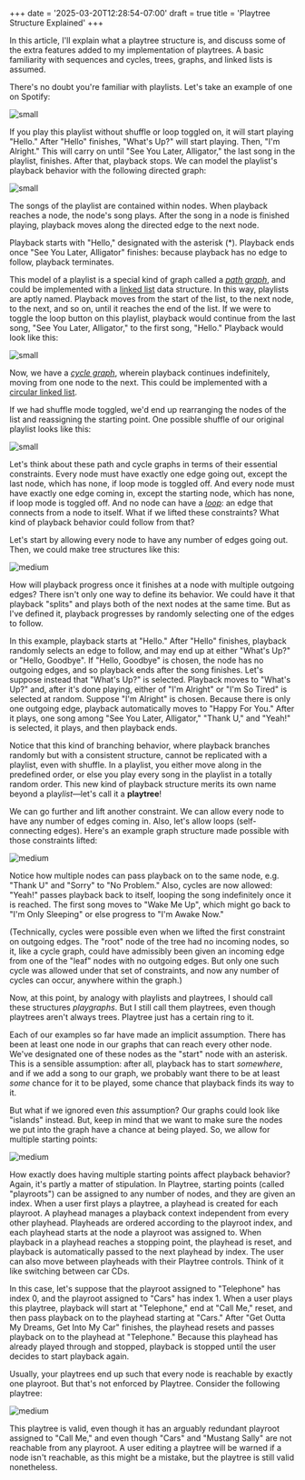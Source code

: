 +++
date = '2025-03-20T12:28:54-07:00'
draft = true
title = 'Playtree Structure Explained'
+++

In this article, I'll explain what a playtree structure is, and discuss some of the extra features added to my implementation of playtrees. A basic familiarity with sequences and cycles, trees, graphs, and linked lists is assumed.

There's no doubt you're familiar with playlists. Let's take an example of one on Spotify:

![small](small-talk-spotify-playlist.png)

If you play this playlist without shuffle or loop toggled on, it will start playing "Hello." After "Hello" finishes, "What's Up?" will start playing. Then, "I'm Alright." This will carry on until "See You Later, Alligator," the last song in the playlist, finishes. After that, playback stops. We can model the playlist's playback behavior with the following directed graph:

![small](small-talk-linear-graph.png)

The songs of the playlist are contained within nodes. When playback reaches a node, the node's song plays.  After the song in a node is finished playing, playback moves along the directed edge to the next node.

Playback starts with "Hello," designated with the asterisk (*). Playback ends once "See You Later, Alligator" finishes: because playback has no edge to follow, playback terminates.

This model of a playlist is a special kind of graph called a [*path graph*](https://en.wikipedia.org/wiki/Path_graph), and could be implemented with a [linked list](https://en.wikipedia.org/wiki/Linked_list) data structure. In this way, playlists are aptly named. Playback moves from the start of the list, to the next node, to the next, and so on, until it reaches the end of the list. If we were to toggle the loop button on this playlist, playback would continue from the last song, "See You Later, Alligator," to the first song, "Hello." Playback would look like this:

![small](small-talk-cycle.png)

Now, we have a [*cycle graph*](https://en.wikipedia.org/wiki/Cycle_graph), wherein playback continues indefinitely, moving from one node to the next. This could be implemented with a [circular linked list](https://en.wikipedia.org/wiki/Linked_list#Circular_linked_list).

If we had shuffle mode toggled, we'd end up rearranging the nodes of the list and reassigning the starting point. One possible shuffle of our original playlist looks like this:

![small](small-talk-shuffled.png)

Let's think about these path and cycle graphs in terms of their essential constraints. Every node must have exactly one edge going out, except the last node, which has none, if loop mode is toggled off. And every node must have exactly one edge coming in, except the starting node, which has none, if loop mode is toggled off. And no node can have a [*loop*](https://en.wikipedia.org/wiki/Loop_(graph_theory)): an edge that connects from a node to itself. What if we lifted these constraints? What kind of playback behavior could follow from that?

Let's start by allowing every node to have any number of edges going out. Then, we could make tree structures like this:

![medium](small-talk-tree.png)

How will playback progress once it finishes at a node with multiple outgoing edges? There isn't only one way to define its behavior. We could have it that playback "splits" and plays both of the next nodes at the same time. But as I've defined it, playback progresses by randomly selecting one of the edges to follow.

In this example, playback starts at "Hello." After "Hello" finishes, playback randomly selects an edge to follow, and may end up at either "What's Up?" or "Hello, Goodbye". If "Hello, Goodbye" is chosen, the node has no outgoing edges, and so playback ends after the song finishes. Let's suppose instead that "What's Up?" is selected. Playback moves to "What's Up?" and, after it's done playing, either of "I'm Alright" or "I'm So Tired" is selected at random. Suppose "I'm Alright" is chosen. Because there is only one outgoing edge, playback automatically moves to "Happy For You." After it plays, one song among "See You Later, Alligator," "Thank U," and "Yeah!" is selected, it plays, and then playback ends.

Notice that this kind of branching behavior, where playback branches randomly but with a consistent structure, cannot be replicated with a playlist, even with shuffle. In a playlist, you either move along in the predefined order, or else you play every song in the playlist in a totally random order. This new kind of playback structure merits its own name beyond a play*list*—let's call it a **playtree**!

We can go further and lift another constraint. We can allow every node to have any number of edges coming in. Also, let's allow loops (self-connecting edges). Here's an example graph structure made possible with those constraints lifted:

![medium](small-talk-graph.png)

Notice how multiple nodes can pass playback on to the same node, e.g. "Thank U" and "Sorry" to "No Problem." Also, cycles are now allowed: "Yeah!" passes playback back to itself, looping the song indefinitely once it is reached. The first song moves to "Wake Me Up", which might go back to "I'm Only Sleeping" or else progress to "I'm Awake Now."

(Technically, cycles were possible even when we lifted the first constraint on outgoing edges. The "root" node of the tree had no incoming nodes, so it, like a cycle graph, could have admissibly been given an incoming edge from one of the "leaf" nodes with no outgoing edges. But only one such cycle was allowed under that set of constraints, and now any number of cycles can occur, anywhere within the graph.)

Now, at this point, by analogy with playlists and playtrees, I should call these structures *playgraphs*. But I still call them playtrees, even though playtrees aren't always trees. Playtree just has a certain ring to it.

Each of our examples so far have made an implicit assumption. There has been at least one node in our graphs that can reach every other node. We've designated one of these nodes as the "start" node with an asterisk. This is a sensible assumption: after all, playback has to start *somewhere*, and if we add a song to our graph, we probably want there to be at least *some* chance for it to be played, some chance that playback finds its way to it.

But what if we ignored even *this* assumption? Our graphs could look like "islands" instead. But, keep in mind that we want to make sure the nodes we put into the graph have a chance at being played. So, we allow for multiple starting points:

![medium](small-talk-islands.png)

How exactly does having multiple starting points affect playback behavior? Again, it's partly a matter of stipulation. In Playtree, starting points (called "playroots") can be assigned to any number of nodes, and they are given an index. When a user first plays a playtree, a playhead is created for each playroot. A playhead manages a playback context independent from every other playhead. Playheads are ordered according to the playroot index, and each playhead starts at the node a playroot was assigned to. When playback in a playhead reaches a stopping point, the playhead is reset, and playback is automatically passed to the next playhead by index. The user can also move between playheads with their Playtree controls. Think of it like switching between car CDs.

In this case, let's suppose that the playroot assigned to "Telephone" has index 0, and the playroot assigned to "Cars" has index 1. When a user plays this playtree, playback will start at "Telephone," end at "Call Me," reset, and then pass playback on to the playhead starting at "Cars." After "Get Outta My Dreams, Get Into My Car" finishes, the playhead resets and passes playback on to the playhead at "Telephone." Because this playhead has already played through and stopped, playback is stopped until the user decides to start playback again.

Usually, your playtrees end up such that every node is reachable by exactly one playroot. But that's not enforced by Playtree. Consider the following playtree:

![medium](islands-odd-playroots.png)

This playtree is valid, even though it has an arguably redundant playroot assigned to "Call Me," and even though "Cars" and "Mustang Sally" are not reachable from any playroot. A user editing a playtree will be warned if a node isn't reachable, as this might be a mistake, but the playtree is still valid nonetheless.
